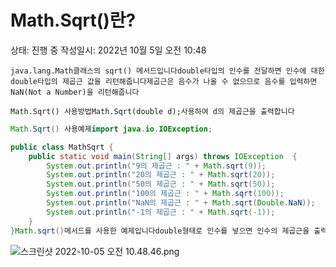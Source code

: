# Math.Sqrt()란?

상태: 진행 중
작성일시: 2022년 10월 5일 오전 10:48

```
java.lang.Math클래스의 sqrt() 메서드입니다double타입의 인수를 전달하면 인수에 대한 double타입의 제곱근 값을 리턴해줍니다제곱근은 음수가 나올 수 없으므로 음수를 입력하면 NaN(Not a Number)을 리턴해줍니다
```

```
Math.Sqrt() 사용방법Math.Sqrt(double d);사용하여 d의 제곱근을 출력합니다
```

```java
Math.Sqrt() 사용예제import java.io.IOException;

public class MathSqrt {
	public static void main(String[] args) throws IOException  {
		System.out.println("9의 제곱근 : " + Math.sqrt(9));
		System.out.println("20의 제곱근 : " + Math.sqrt(20));
		System.out.println("50의 제곱근 : " + Math.sqrt(50));
		System.out.println("100의 제곱근 : " + Math.sqrt(100));
		System.out.println("NaN의 제곱근 : " + Math.sqrt(Double.NaN));
		System.out.println("-1의 제곱근 : " + Math.sqrt(-1));
	}
}Math.sqrt()메서드를 사용한 예제입니다double형태로 인수를 넣으면 인수의 제곱근을 출력합니다참고로 NaN 및 -1의 값을 넣으면 "NaN"을 출력해줍니다
```

![스크린샷 2022-10-05 오전 10.48.46.png](Math%20Sqrt()%E1%84%85%E1%85%A1%E1%86%AB%206800a1be1e6f46f9b5d4000c623de593/%25E1%2584%2589%25E1%2585%25B3%25E1%2584%258F%25E1%2585%25B3%25E1%2584%2585%25E1%2585%25B5%25E1%2586%25AB%25E1%2584%2589%25E1%2585%25A3%25E1%2586%25BA_2022-10-05_%25E1%2584%258B%25E1%2585%25A9%25E1%2584%258C%25E1%2585%25A5%25E1%2586%25AB_10.48.46.png)